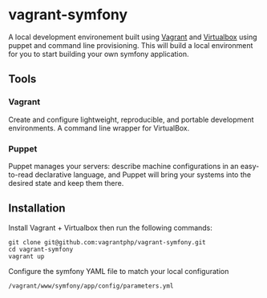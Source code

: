 # vagrant-symfony

A local development environement built using [Vagrant](http://vagrantup.com/) and [Virtualbox](https://www.virtualbox.org/) using puppet and command line provisioning. This will build a local environment for you to start building your own symfony application. 

## Tools

### Vagrant

Create and configure lightweight, reproducible, and portable development environments. A command line wrapper for VirtualBox.

### Puppet

Puppet manages your servers: describe machine configurations in an easy-to-read declarative language, and Puppet will bring your systems into the desired state and keep them there.


## Installation

Install Vagrant + Virtualbox then run the following commands:

 	git clone git@github.com:vagrantphp/vagrant-symfony.git
	cd vagrant-symfony
	vagrant up


Configure the symfony YAML file to match your local configuration

	/vagrant/www/symfony/app/config/parameters.yml
	
